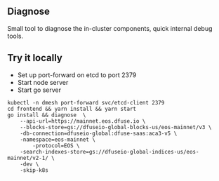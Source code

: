 Diagnose
--------

Small tool to diagnose the in-cluster components, quick internal debug
tools.

Try it locally
-------------

* Set up port-forward on etcd to port 2379
* Start node server
* Start go server

```
kubectl -n dmesh port-forward svc/etcd-client 2379
cd frontend && yarn install && yarn start
go install && diagnose  \
	--api-url=https://mainnet.eos.dfuse.io \
	--blocks-store=gs://dfuseio-global-blocks-us/eos-mainnet/v3 \
	-db-connection=dfuseio-global:dfuse-saas:aca3-v5 \
	-namespace=eos-mainnet \
        -protocol=EOS \
	-search-indexes-store=gs://dfuseio-global-indices-us/eos-mainnet/v2-1/ \
	-dev \
	-skip-k8s
```
